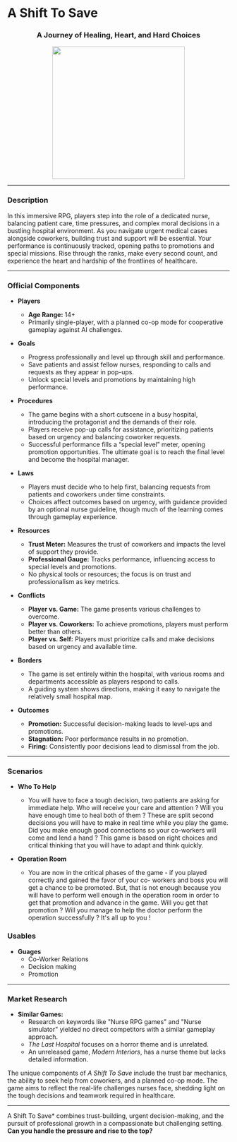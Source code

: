 
# A Shift To Save

<div align="center">
  <h3><strong>A Journey of Healing, Heart, and Hard Choices</strong></h3>
</div>

<div align="center">
  <img src="Shift-To-Save.jpg" width="300"/>
</div>

---
### Description
In this immersive RPG, players step into the role of a dedicated nurse, balancing patient care, time pressures, and complex moral decisions in a bustling hospital environment. As you navigate urgent medical cases alongside coworkers, building trust and support will be essential. Your performance is continuously tracked, opening paths to promotions and special missions. Rise through the ranks, make every second count, and experience the heart and hardship of the frontlines of healthcare.

---
### Official Components

- **Players**
  - **Age Range:** 14+  
  - Primarily single-player, with a planned co-op mode for cooperative gameplay against AI challenges.

- **Goals**
  - Progress professionally and level up through skill and performance.
  - Save patients and assist fellow nurses, responding to calls and requests as they appear in pop-ups.
  - Unlock special levels and promotions by maintaining high performance.

- **Procedures**
  - The game begins with a short cutscene in a busy hospital, introducing the protagonist and the demands of their role.
  - Players receive pop-up calls for assistance, prioritizing patients based on urgency and balancing coworker requests.
  - Successful performance fills a “special level” meter, opening promotion opportunities. The ultimate goal is to reach the final level and become the hospital manager.

- **Laws**
  - Players must decide who to help first, balancing requests from patients and coworkers under time constraints.
  - Choices affect outcomes based on urgency, with guidance provided by an optional nurse guideline, though much of the learning comes through gameplay experience.

- **Resources**
  - **Trust Meter:** Measures the trust of coworkers and impacts the level of support they provide.
  - **Professional Gauge:** Tracks performance, influencing access to special levels and promotions.
  - No physical tools or resources; the focus is on trust and professionalism as key metrics.

- **Conflicts**
  - **Player vs. Game:** The game presents various challenges to overcome.
  - **Player vs. Coworkers:** To achieve promotions, players must perform better than others.
  - **Player vs. Self:** Players must prioritize calls and make decisions based on urgency and available time.

- **Borders**
  - The game is set entirely within the hospital, with various rooms and departments accessible as players respond to calls.
  - A guiding system shows directions, making it easy to navigate the relatively small hospital map.

- **Outcomes**
  - **Promotion:** Successful decision-making leads to level-ups and promotions.
  - **Stagnation:** Poor performance results in no promotion.
  - **Firing:** Consistently poor decisions lead to dismissal from the job.

---
### Scenarios

- **Who To Help**
  - You will have to face a tough decision, two patients are asking for immediate help. Who will receive your         care and attention ? 
    Will you have enough time to heal both of them ?
    These are split second decisions you will have to make in real time while you play the game. 
    Did you make enough good connections so your co-workers will come and lend a hand ? 
    This game is based on right choices and critical thinking that you will have to adapt and think quickly.
    
- **Operation Room**
  - You are now in the critical phases of the game - if you played correctly and gained the favor of your co-        workers and boss you will get a chance to be promoted. 
      But, that is not enough because you will have to perform well enough in the operation room in order to get       that promotion and advance in the game. 
      Will you get that promotion ? 
      Will you manage to help the doctor perform the operation successfully ? 
      It's all up to you !
      
### Usables
- **Guages** 
  - Co-Worker Relations
  - Decision making
  - Promotion
  
---
### Market Research

- **Similar Games:**  
  - Research on keywords like "Nurse RPG games" and "Nurse simulator" yielded no direct competitors with a similar gameplay approach.  
  - *The Last Hospital* focuses on a horror theme and is unrelated.
  - An unreleased game, *Modern Interiors*, has a nurse theme but lacks detailed information.

The unique components of *A Shift To Save* include the trust bar mechanics, the ability to seek help from coworkers, and a planned co-op mode. The game aims to reflect the real-life challenges nurses face, shedding light on the tough decisions and teamwork required in healthcare.

---

A Shift To Save* combines trust-building, urgent decision-making, and the pursuit of professional growth in a compassionate but challenging setting. **Can you handle the pressure and rise to the top?**

